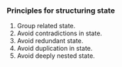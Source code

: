 ### Principles for structuring state
1. Group related state.
2. Avoid contradictions in state. 
3. Avoid redundant state.
4. Avoid duplication in state.
5. Avoid deeply nested state. 